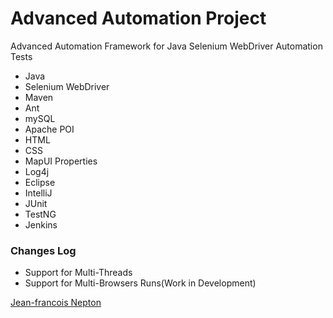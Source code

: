# Advanced Automation Project

Advanced Automation Framework for Java Selenium WebDriver Automation Tests

* Java
* Selenium WebDriver
* Maven
* Ant
* mySQL
* Apache POI
* HTML
* CSS
* MapUI Properties
* Log4j
* Eclipse
* IntelliJ
* JUnit
* TestNG
* Jenkins

### Changes Log
* Support for Multi-Threads
* Support for Multi-Browsers Runs(Work in Development)

  
[Jean-francois Nepton](http://jfbuilds.com)
